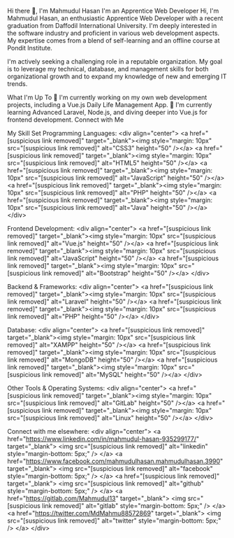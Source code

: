 Hi there 👋, I'm Mahmudul Hasan
I'm an Apprentice Web Developer
Hi, I'm Mahmudul Hasan, an enthusiastic Apprentice Web Developer with a recent graduation from Daffodil International University. I'm deeply interested in the software industry and proficient in various web development aspects. My expertise comes from a blend of self-learning and an offline course at Pondit Institute.

I'm actively seeking a challenging role in a reputable organization. My goal is to leverage my technical, database, and management skills for both organizational growth and to expand my knowledge of new and emerging IT trends.

What I'm Up To
🔭 I'm currently working on my own web development projects, including a Vue.js Daily Life Management App.
🌱 I'm currently learning Advanced Laravel, Node.js, and diving deeper into Vue.js for frontend development.
Connect with Me





My Skill Set
Programming Languages:
&lt;div align="center">
&lt;a href="[suspicious link removed]" target="_blank">&lt;img style="margin: 10px" src="[suspicious link removed]" alt="CSS3" height="50" />&lt;/a>
&lt;a href="[suspicious link removed]" target="_blank">&lt;img style="margin: 10px" src="[suspicious link removed]" alt="HTML5" height="50" />&lt;/a>
&lt;a href="[suspicious link removed]" target="_blank">&lt;img style="margin: 10px" src="[suspicious link removed]" alt="JavaScript" height="50" />&lt;/a>
&lt;a href="[suspicious link removed]" target="_blank">&lt;img style="margin: 10px" src="[suspicious link removed]" alt="PHP" height="50" />&lt;/a>
&lt;a href="[suspicious link removed]" target="_blank">&lt;img style="margin: 10px" src="[suspicious link removed]" alt="Java" height="50" />&lt;/a>
&lt;/div>

Frontend Development:
&lt;div align="center">
&lt;a href="[suspicious link removed]" target="_blank">&lt;img style="margin: 10px" src="[suspicious link removed]" alt="Vue.js" height="50" />&lt;/a>
&lt;a href="[suspicious link removed]" target="_blank">&lt;img style="margin: 10px" src="[suspicious link removed]" alt="JavaScript" height="50" />&lt;/a>
&lt;a href="[suspicious link removed]" target="_blank">&lt;img style="margin: 10px" src="[suspicious link removed]" alt="Bootstrap" height="50" />&lt;/a>
&lt;/div>

Backend & Frameworks:
&lt;div align="center">
&lt;a href="[suspicious link removed]" target="_blank">&lt;img style="margin: 10px" src="[suspicious link removed]" alt="Laravel" height="50" />&lt;/a>
&lt;a href="[suspicious link removed]" target="_blank">&lt;img style="margin: 10px" src="[suspicious link removed]" alt="PHP" height="50" />&lt;/a>
&lt;/div>

Database:
&lt;div align="center">
&lt;a href="[suspicious link removed]" target="_blank">&lt;img style="margin: 10px" src="[suspicious link removed]" alt="XAMPP" height="50" />&lt;/a>
&lt;a href="[suspicious link removed]" target="_blank">&lt;img style="margin: 10px" src="[suspicious link removed]" alt="MongoDB" height="50" />&lt;/a>
&lt;a href="[suspicious link removed]" target="_blank">&lt;img style="margin: 10px" src="[suspicious link removed]" alt="MySQL" height="50" />&lt;/a>
&lt;/div>

Other Tools & Operating Systems:
&lt;div align="center">
&lt;a href="[suspicious link removed]" target="_blank">&lt;img style="margin: 10px" src="[suspicious link removed]" alt="GitLab" height="50" />&lt;/a>
&lt;a href="[suspicious link removed]" target="_blank">&lt;img style="margin: 10px" src="[suspicious link removed]" alt="Linux" height="50" />&lt;/a>
&lt;/div>

Connect with me elsewhere:
&lt;div align="center">
&lt;a href="https://www.linkedin.com/in/mahmudul-hasan-935299177/" target="_blank">
&lt;img src="[suspicious link removed]" alt="linkedin" style="margin-bottom: 5px;" />
&lt;/a>
&lt;a href="https://www.facebook.com/mahmudulhasan.mahmudulhasan.3990" target="_blank">
&lt;img src="[suspicious link removed]" alt="facebook" style="margin-bottom: 5px;" />
&lt;/a>
&lt;a href="[suspicious link removed]" target="_blank">
&lt;img src="[suspicious link removed]" alt="github" style="margin-bottom: 5px;" />
&lt;/a>
&lt;a href="https://gitlab.com/Mahmudul13" target="_blank">
&lt;img src="[suspicious link removed]" alt="gitlab" style="margin-bottom: 5px;" />
&lt;/a>
&lt;a href="https://twitter.com/MdMahmu88572869" target="_blank">
&lt;img src="[suspicious link removed]" alt="twitter" style="margin-bottom: 5px;" />
&lt;/a>
&lt;/div>
